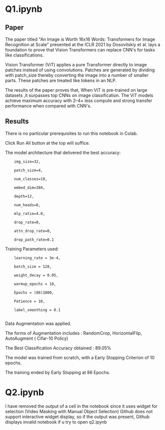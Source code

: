 # Q1.ipynb

## Paper

The paper titled "An Image is Worth 16x16 Words: Transformers for Image Recognition at Scale" presented at the ICLR 2021 by Dosovitskiy et al. lays a foundation to prove that Vision Transformers can replace CNN's for tasks like classifications.

Vision Transformer (ViT) applies a pure Transformer directly to image patches instead of using convolutions. Patches are generated by dividing with patch_size thereby converting the image into a number of smaller parts.
These patches are treated like tokens in an NLP.

The results of the paper proves that, When ViT is pre-trained on large datasets ,it surpasses top CNNs on image classification.
The ViT models achieve maximum accuracy with 2–4× less compute and strong transfer performance when compared with CNN's.

## Results
There is no particular prerequisites to run this notebook in Colab.

Click Run All button at the top will suffice.

The model architecture that delivered the best accuracy:

```
    img_size=32,

    patch_size=4,
    
    num_classes=10,
    
    embed_dim=384,
    
    depth=12,
    
    num_heads=6,
    
    mlp_ratio=4.0,
    
    drop_rate=0,
    
    attn_drop_rate=0,
    
    drop_path_rate=0.1
```

Training Parameters used:

```
    learning_rate = 3e-4,

    batch_size = 128,

    weight_decay = 0.05,

    warmup_epochs = 10,

    Epochs = (86)1000,

    Patience = 10,

    label_smoothing = 0.1
    
```

Data Augmentation was applied.

The forms of Augmentation includes : RandomCrop, HorizontalFlip, AutoAugment ( Cifar-10 Policy)

The Best Classification Accuracy obtained : 89.05%

The model was trained from scratch, with a Early Stopping Criterion of 10 epochs.

The training ended by Early Stopping at 86 Epochs.
    
# Q2.ipynb
I have removed the output of a cell in the notebook since it uses widget for selection (Video Masking with Manual Object Selection)
Github does not support interactive widget display, so if the output was present, Github displays invalid notebook if u try to open q2.ipynb

